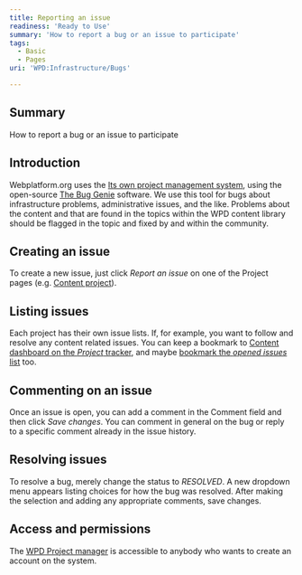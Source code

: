 ```yaml
---
title: Reporting an issue
readiness: 'Ready to Use'
summary: 'How to report a bug or an issue to participate'
tags:
  - Basic
  - Pages
uri: 'WPD:Infrastructure/Bugs'

---
```

## Summary

How to report a bug or an issue to participate

## Introduction

Webplatform.org uses the [Its own project management system](http://project.webplatform.org/), using the open-source [The Bug Genie](http://www.thebuggenie.com/) software. We use this tool for bugs about infrastructure problems, administrative issues, and the like. Problems about the content and that are found in the topics within the WPD content library should be flagged in the topic and fixed by and within the community.

## Creating an issue

To create a new issue, just click *Report an issue* on one of the Project pages (e.g. [Content project](http://project.webplatform.org/content)).

## Listing issues

Each project has their own issue lists. If, for example, you want to follow and resolve any content related issues. You can keep a bookmark to [Content dashboard on the *Project* tracker](http://project.webplatform.org/content), and maybe [bookmark the *opened issues* list](http://project.webplatform.org/content/issues/open) too.

## Commenting on an issue

Once an issue is open, you can add a comment in the Comment field and then click *Save changes*. You can comment in general on the bug or reply to a specific comment already in the issue history.

## Resolving issues

To resolve a bug, merely change the status to *RESOLVED*. A new dropdown menu appears listing choices for how the bug was resolved. After making the selection and adding any appropriate comments, save changes.

## Access and permissions

The [WPD Project manager](http://project.webplatform.org/) is accessible to anybody who wants to create an account on the system.

